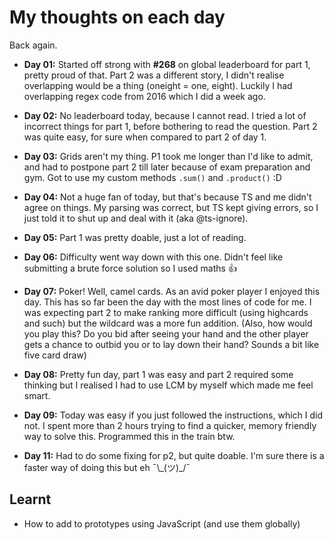 # My thoughts on each day

Back again.

- **Day 01:** Started off strong with **#268** on global leaderboard for part 1, pretty proud of that. Part 2 was a different story, I didn't realise overlapping would be a thing (oneight = one, eight). Luckily I had overlapping regex code from 2016 which I did a week ago. 

- **Day 02:** No leaderboard today, because I cannot read. I tried a lot of incorrect things for part 1, before bothering to read the question. Part 2 was quite easy, for sure when compared to part 2 of day 1.

- **Day 03:** Grids aren't my thing. P1 took me longer than I'd like to admit, and had to postpone part 2 till later because of exam preparation and gym. Got to use my custom methods `.sum()` and `.product()` :D

- **Day 04:** Not a huge fan of today, but that's because TS and me didn't agree on things. My parsing was correct, but TS kept giving errors, so I just told it to shut up and deal with it (aka @ts-ignore).

- **Day 05:** Part 1 was pretty doable, just a lot of reading. 

- **Day 06:** Difficulty went way down with this one. Didn't feel like submitting a brute force solution so I used maths 👍

- **Day 07:** Poker! Well, camel cards. As an avid poker player I enjoyed this day. This has so far been the day with the most lines of code for me. I was expecting part 2 to make ranking more difficult (using highcards and such) but the wildcard was a more fun addition. (Also, how would you play this? Do you bid after seeing your hand and the other player gets a chance to outbid you or to lay down their hand? Sounds a bit like five card draw)

- **Day 08:** Pretty fun day, part 1 was easy and part 2 required some thinking but I realised I had to use LCM by myself which made me feel smart.

- **Day 09:** Today was easy if you just followed the instructions, which I did not. I spent more than 2 hours trying to find a quicker, memory friendly way to solve this. Programmed this in the train btw.

- **Day 11:** Had to do some fixing for p2, but quite doable. I'm sure there is a faster way of doing this but eh ¯\\_(ツ)\_/¯

## Learnt

 - How to add to prototypes using JavaScript (and use them globally)

